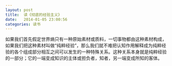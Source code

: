 ```yaml
---
layout: post
title:  读《彻底的经验主义》
date:   2014-01-05 23:00:56
categories: 读书 
---
```



如果我们首先假定世界熵只有一种原始素材或质料，一切事物都由这种素材构成，如果我们把这种素材叫做“纯粹经验”，那么我们就不难把认知作用解释成为纯粹经验的各个组成部分相互之间可以发生的一种特殊关系。这种关系本身就是纯粹经验的一部分；它的一端变成知识的主体或担负者，知者，另一端变成所知的客体。